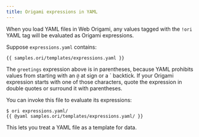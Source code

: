 ```yaml
---
title: Origami expressions in YAML
---
```


When you load YAML files in Web Origami, any values tagged with the `!ori` YAML tag will be evaluated as Origami expressions.

Suppose `expressions.yaml` contains:

```{{"yaml"}}
{{ samples.ori/templates/expressions.yaml }}
```

The `greetings` expression above is in parentheses, because YAML prohibits values from starting with an `@` at sign or a \` backtick. If your Origami expression starts with one of those characters, quote the expression in double quotes or surround it with parentheses.

You can invoke this file to evaluate its expressions:

```console
$ ori expressions.yaml/
{{ @yaml samples.ori/templates/expressions.yaml/ }}
```

This lets you treat a YAML file as a template for data.
